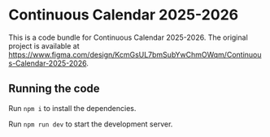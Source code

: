 # Continuous Calendar 2025-2026

This is a code bundle for Continuous Calendar 2025-2026. The original project is available at https://www.figma.com/design/KcmGsUL7bmSubYwChmOWqm/Continuous-Calendar-2025-2026.

## Running the code

Run `npm i` to install the dependencies.

Run `npm run dev` to start the development server.
